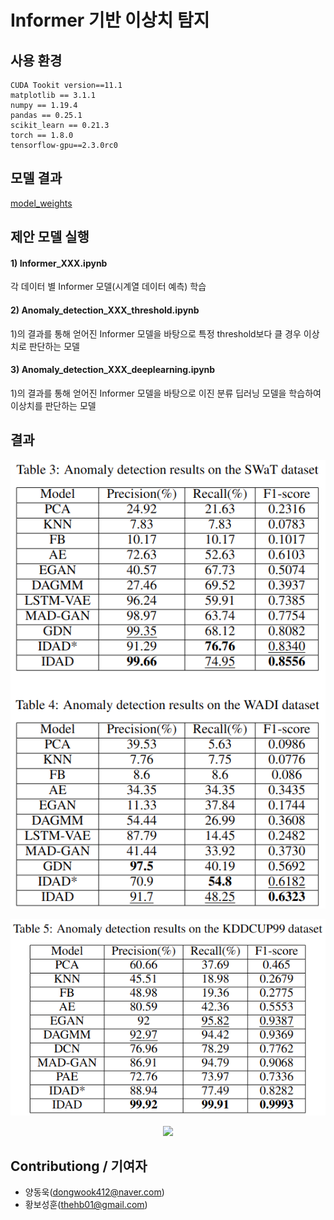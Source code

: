 # Informer 기반 이상치 탐지

## 사용 환경

```
CUDA Tookit version==11.1
matplotlib == 3.1.1
numpy == 1.19.4
pandas == 0.25.1
scikit_learn == 0.21.3
torch == 1.8.0
tensorflow-gpu==2.3.0rc0
```

## 모델 결과

[model_weights](https://drive.google.com/drive/folders/1fS87tveAffNPLDaR8yMeUBKecFKYGYu7?usp=sharing)

## 제안 모델 실행

#### 1) Informer_XXX.ipynb
각 데이터 별 Informer 모델(시계열 데이터 예측) 학습

#### 2) Anomaly_detection_XXX_threshold.ipynb
1)의 결과를 통해 얻어진 Informer 모델을 바탕으로 특정 threshold보다 클 경우 이상치로 판단하는 모델

#### 3) Anomaly_detection_XXX_deeplearning.ipynb
1)의 결과를 통해 얻어진 Informer 모델을 바탕으로 이진 분류 딥러닝 모델을 학습하여 이상치를 판단하는 모델


## 결과

<p align="center"><img src="./img/table3,4.png"></p>

<p align="center"><img src="./img/table5.png"></p>

<p align="center"><img src="./img/table6.png"></p>

## Contributiong / 기여자

* 양동욱(dongwook412@naver.com)
* 황보성훈(thehb01@gmail.com)
